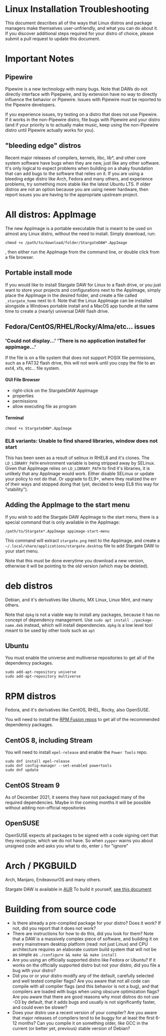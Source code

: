 # Linux Installation Troubleshooting
This document describes all of the ways that Linux distros and package managers
make themselves user-unfriendly, and what you can do about it.  If you discover
additional steps required for your distro of choice, please submit a pull
request to update this document.

# Important Notes
## Pipewire
Pipewire is a new technology with many bugs.  Note that DAWs do not directly
interface with Pipepwire, and by extension have no way to directly influence
the behavior or Pipewire.  Issues with Pipewire must be reported to the
Pipewire developers.

If you experience issues, try testing on a distro that does not use Pipewire.
If it works in the non-Pipewire distro, file bugs with Pipewire and your
distro (and if your priority is to actually make music, keep using the
non-Pipewire distro until Pipewire actually works for you).

## "bleeding edge" distros
Recent major releases of compilers, kernels, libc, lib\*, and other core system
software have bugs when they are new, just like any other software.  It's only
logical to expect problems when building on a shaky foundation that can add
bugs to the software that relies on it.  If you are using a bleeding edge
distro like Arch, Fedora and many others, and experience problems, try
something more stable like the latest Ubuntu LTS.  If older distros are not
an option because you are using newer hardware, then report issues you are
having to the appropriate upstream project.

# All distros: AppImage
The new AppImage is a portable executable that is meant to be used on almost
any Linux distro, without the need to install.  Simply download, run:
```
chmod +x /path/to/download/folder/StargateDAW*.AppImage
```
, then either run the AppImage from the command line, or double click from
a file browser.

## Portable install mode
If you would like to install Stargate DAW for Linux to a flash drive, or you
just want to store your projects and configurations next to the AppImage,
simply place the AppImage in the desired folder, and create a file called
`_stargate_home` next to it.  Note that the Linux AppImage can be installed
alongside a Windows portable install and a MacOS app bundle at the same time
 to create a (nearly) universal DAW flash drive.

## Fedora/CentOS/RHEL/Rocky/Alma/etc... issues
### 'Could not display...' 'There is no application installed for appimage...'
If the file is on a file system that does not support POSIX file
permissions, such as a FAT32 flash drive, this will not work until you copy
the file to an ext4, xfs, etc... file system.

#### GUI File Browser
- right-click on the StargateDAW AppImage
- properties
- permissions
- allow executing file as program

#### Terminal
```
chmod +x StargateDAW*.AppImage
```

### EL8 variants: Unable to find shared libraries, window does not start
This has been seen as a result of selinux in RHEL8 and it's clones.  The
`LD_LIBRARY_PATH` environment variable is being stripped away by SELinux.
Given that AppImage relies on `LD_LIBRARY_PATH` to find it's libraries, it is
unlikely that any AppImage would work.  Either disable SELinux or update your
policy to not do that.  Or upgrade to EL9+, where they realized the err of
their ways and stopped doing that (yet, decided to keep EL8 this way for
"stability").

## Adding the AppImage to the start menu
If you wish to add the Stargate DAW AppImage to the start menu, there is
a special command that is only available in the AppImage:
```
/path/to/Stargate*.AppImage appimage-start-menu
```

This command will extract `stargate.png` next to the AppImage, and create
a `~/.local/share/applications/stargate.desktop` file to add Stargate DAW
to your start menu.

Note that this must be done everytime you download a new version, otherwise
it will be pointing to the old version (which may be deleted).

# deb distros
Debian, and it's derivatives like Ubuntu, MX Linux, Linux Mint, and many
others.

Note that `dpkg` is not a viable way to install any packages, because it has
no concept of dependency management.  Use `sudo apt install ./package-name.deb`
instead, which will install dependencies.  `dpkg` is a low level tool meant to
be used by other tools such as `apt`

## Ubuntu
You must enable the universe and multiverse repositories to get all of the
dependency packages.

```
sudo add-apt-repository universe
sudo add-apt-repository multiverse
```

# RPM distros
Fedora, and it's derivatives like CentOS, RHEL, Rocky, also OpenSUSE.

You will need to install the [RPM Fusion repos](https://rpmfusion.org/)
to get all of the recommended dependency packages.

## CentOS 8, including Stream
You will need to install `epel-release` and enable the `Power Tools` repo.
```
sudo dnf install epel-release
sudo dnf config-manager --set-enabled powertools
sudo dnf update
```

## CentOS Stream 9
As of December 2021, it seems they have not packaged many of the required
dependencies.  Maybe in the coming months it will be possible without adding
non-official repositories

## OpenSUSE
OpenSUSE expects all packages to be signed with a code signing cert that they
recognize, which we do not have.  So when `zypper` warns you about unsigned
code and asks you what to do, enter `i` for "ignore"

# Arch / PKGBUILD
Arch, Manjaro, EndeavourOS and many others.

Stargate DAW is available in [AUR](
  https://aur.archlinux.org/packages/stargate/)
To build it yourself, [see this document](../src/linux/arch_linux.md)

# Building from source code

- Is there already a pre-compiled package for your distro?  Does it work?
  If not, did you report that it does not work?
- There are instructions for how to do this, did you look for them?  Note that
  a DAW is a massively complex piece of software, and building it on
  every mainstream desktop platform (read: not just Linux) and CPU
  architecture requires an elaborate custom build system that will not be as
  simple as `./configure && make && make install`
- Are you using an officially supported distro like Fedora or Ubuntu?  If it
  works on the officially supported distro but not your distro, did you file
  a bug with your distro?
- Did you or or your distro modify any of the default, carefully selected
  and well tested compiler flags?  Are you aware that not all code can compile
  with all compiler flags (and this behavior is not a bug), and that
  compilers are loaded with bugs when using obscure optimization flags?  Are
  you aware that there are good reasons why most distros do not use -O3 by
  default, that it adds bugs and usually is not significantly faster, and could
  even be slower?
- Does your distro use a recent version of your compiler?  Are you aware that
  major releases of compilers tend to be buggy for at least the first 6-12
  months?  Can you compile it on something older, like GCC in the current
  (or better yet, previous) stable version of Debian?


